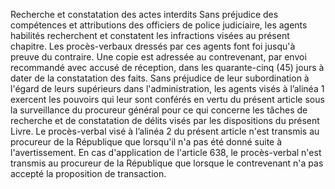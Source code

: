 Recherche et constatation des actes interdits
Sans préjudice des compétences et attributions des officiers de police judiciaire, les agents habilités recherchent et constatent les infractions visées au présent chapitre.
Les procès-verbaux dressés par ces agents font foi jusqu'à preuve du contraire. Une copie est adressée au contrevenant, par envoi recommandé avec accusé de réception, dans les quarante-cinq (45) jours à dater de la constatation des faits.
Sans préjudice de leur subordination à l'égard de leurs supérieurs dans l'administration, les agents visés à l’alinéa 1 exercent les pouvoirs qui leur sont conférés en vertu du présent article sous la surveillance du procureur général pour ce qui concerne les tâches de recherche et de constatation de délits visés par les dispositions du présent Livre.
Le procès-verbal visé à l’alinéa 2 du présent article n'est transmis au procureur de la République que lorsqu'il n'a pas été donné suite à l'avertissement.
En cas d'application de l'article 638, le procès-verbal n'est transmis au procureur de la République que lorsque le contrevenant n'a pas accepté la proposition de transaction.